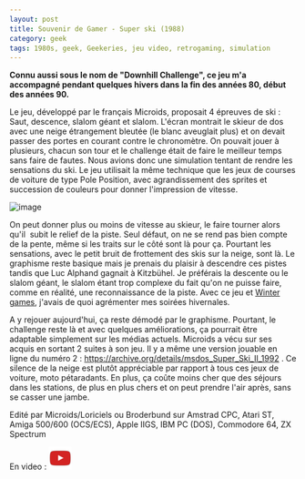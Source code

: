 ```yaml
---
layout: post
title: Souvenir de Gamer - Super ski (1988)
category: geek
tags: 1980s, geek, Geekeries, jeu video, retrogaming, simulation
---
```

**Connu aussi sous le nom de "Downhill Challenge", ce jeu m'a accompagné pendant quelques hivers dans la fin des années 80, début des années 90.**

Le jeu, développé par le français Microids, proposait 4 épreuves de ski : Saut, descence, slalom géant et slalom. L'écran montrait le skieur de dos avec une neige étrangement bleutée (le blanc aveuglait plus) et on devait passer des portes en courant contre le chronomètre. On pouvait jouer à plusieurs, chacun son tour et le challenge était de faire le meilleur temps sans faire de fautes. Nous avions donc une simulation tentant de rendre les sensations du ski. Le jeu utilisait la même technique que les jeux de courses de voiture de type Pole Position, avec agrandissement des sprites et succession de couleurs pour donner l'impression de vitesse.

![image](https://upload.wikimedia.org/wikipedia/en/a/af/Cpc_downhill_challenge_1.png)

On peut donner plus ou moins de vitesse au skieur, le faire tourner alors qu'il  subit le relief de la piste. Seul défaut, on ne se rend pas bien compte de la pente, même si les traits sur le côté sont là pour ça. Pourtant les sensations, avec le petit bruit de frottement des skis sur la neige, sont là. Le graphisme reste basique mais je prenais du plaisir à descendre ces pistes tandis que Luc Alphand gagnait à Kitzbühel. Je préférais la descente ou le slalom géant, le slalom étant trop complexe du fait qu'on ne puisse faire, comme en réalité, une reconnaissance de la piste. Avec ce jeu et <a href="https://cheziceman.wordpress.com/2018/02/22/souvenir-de-gamer-winter-games-1985/">Winter games</a>, j'avais de quoi agrémenter mes soirées hivernales. 

A y rejouer aujourd'hui, ça reste démodé par le graphisme. Pourtant, le challenge reste là et avec quelques améliorations, ça pourrait être adaptable simplement sur les médias actuels. Microids a vécu sur ses acquis en sortant 2 suites à son jeu. Il y a même une version jouable en ligne du numéro 2 : <a href="https://archive.org/details/msdos_Super_Ski_II_1992">https://archive.org/details/msdos_Super_Ski_II_1992</a> . Ce silence de la neige est plutôt appréciable par rapport à tous ces jeux de voiture, moto pétaradants. En plus, ça coûte moins cher que des séjours dans les stations, de plus en plus chers et on peut prendre l'air après, sans se casser une jambe.  

Edité par Microids/Loriciels ou Broderbund sur Amstrad CPC, Atari ST, Amiga 500/600 (OCS/ECS), Apple IIGS, IBM PC (DOS), Commodore 64, ZX Spectrum

En video : [![video](/images/youtube.png)](https://www.youtube.com/watch?v=LxUeSczxV6c)


